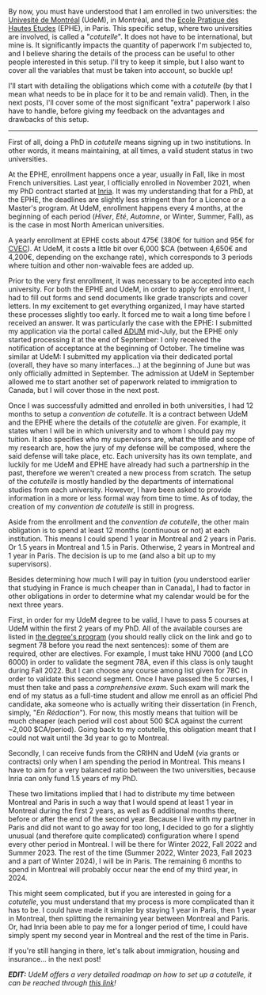 <!--
.. title: 004 - Cotutelle 101
.. slug: 004
.. date: 2022-06-08 12:13:01 UTC-04:00
.. tags: cotutelle, tuition
.. category: paperworking
.. link: 
.. description: 
.. type: text
-->

By now, you must have understood that I am enrolled in two universities: the [Univesité de Montréal](https://www.umontreal.ca/) (UdeM), in Montréal, and the [Ecole Pratique des Hautes Etudes](https://www.ephe.psl.eu/) (EPHE), in Paris. This specific setup, where two universities are involved, is called a "*cotutelle*". It does not have to be international, but mine is. It significantly impacts the quantity of paperwork I'm subjected to, and I believe sharing the details of the process can be useful to other people interested in this setup. I'll try to keep it simple, but I also want to cover all the variables that must be taken into account, so buckle up!

I'll start with detailing the obligations which come with a *cotutelle* (by that I mean what needs to be in place for it to be and remain valid). Then, in the next posts, I'll cover some of the most significant "extra" paperwork I also have to handle, before giving my feedback on the advantages and drawbacks of this setup.

---

First of all, doing a PhD in *cotutelle* means signing up in two institutions. In other words, it means maintaining, at all times, a valid student status in two universities.  

At the EPHE, enrollment happens once a year, usually in Fall, like in most French universities. Last year, I officially enrolled in November 2021, when my PhD contract started at [Inria](https://www.inria.fr/en). It was my understanding that for a PhD, at the EPHE, the deadlines are slightly less stringent than for a Licence or a Master's program. At UdeM, enrollment happens every 4 months, at the beginning of each period (*Hiver*, *Eté*, *Automne*, or Winter, Summer, Fall), as is the case in most North American universities.  

A yearly enrollment at EPHE costs about 475€ (380€ for tuition and 95€ for [CVEC](https://www.etudiant.gouv.fr/fr/cvec-une-demarche-de-rentree-incontournable-955)). At UdeM, it costs a little bit over 6,000 $CA (between 4,650€ and 4,200€, depending on the exchange rate), which corresponds to 3 periods where tuition and other non-waivable fees are added up.  

Prior to the very first enrollment, it was necessary to be accepted into each university. For both the EPHE and UdeM, in order to apply for enrollment, I had to fill out forms and send documents like grade transcripts and cover letters. In my excitement to get everything organized, I may have started these processes slightly too early. It forced me to wait a long time before I received an answer. It was particularly the case with the EPHE: I submitted my application via the portal called [ADUM](https://www.adum.fr/) mid-July, but the EPHE only started processing it at the end of September: I only received the notification of acceptance at the beginning of October. The timeline was similar at UdeM: I submitted my application via their dedicated portal (overall, they have so many interfaces...) at the beginning of June but was only officially admitted in September. The admission at UdeM in September allowed me to start another set of paperwork related to immigration to Canada, but I will cover those in the next post.  

Once I was successfully admitted and enrolled in both universities, I had 12 months to setup a *convention de cotutelle*. It is a contract between UdeM and the EPHE where the details of the *cotutelle* are given. For example, it states when I will be in which university and to whom I should pay my tuition. It also specifies who my supervisors are, what the title and scope of my research are, how the jury of my defense will be composed, where the said defense will take place, etc. Each university has its own template, and luckily for me UdeM and EPHE have already had such a partnership in the past, therefore we weren't created a new process from scratch. The setup of the *cotutelle* is mostly handled by the departments of international studies from each university. However, I have been asked to provide information in a more or less formal way from time to time. As of today, the creation of my *convention de cotutelle* is still in progress.  

Aside from the enrollment and the *convention de cotutelle*, the other main obligation is to spend at least 12 months (continuous or not) at each institution. This means I could spend 1 year in Montreal and 2 years in Paris. Or 1.5 years in Montreal and 1.5 in Paris. Otherwise, 2 years in Montreal and 1 year in Paris. The decision is up to me (and also a bit up to my supervisors).  

Besides determining how much I will pay in tuition (you understood earlier that studying in France is much cheaper than in Canada), I had to factor in other obligations in order to determine what my calendar would be for the next three years.  

First, in order for my UdeM degree to be valid, I have to pass 5 courses at UdeM within the first 2 years of my PhD. All of the available courses are listed in [the degree's program](https://admission.umontreal.ca/programmes/doctorat-en-litterature/structure-du-programme/) (you should really click on the link and go to segment 78 before you read the next sentences): some of them are required, other are electives. For example, I must take HNU 7000 (and LCO 6000) in order to validate the segment 78A, even if this class is only taught during Fall 2022. But I can choose any course among list given for 78C in order to validate this second segment. Once I have passed the 5 courses, I must then take and pass a *comprehensive exam*. Such exam will mark the end of my status as a full-time student and allow me enroll as an officiel Phd candidate, aka someone who is actually writing their dissertation (in French, simply, "*En Rédaction*"). For now, this mostly means that tuition will be much cheaper (each period will cost about 500 $CA against the current ~2,000 $CA/period). Going back to my cotutelle, this obligation meant that I could not wait until the 3d year to go to Montreal.

Secondly, I can receive funds from the CRIHN and UdeM (via grants or contracts) only when I am spending the period in Montreal. This means I have to aim for a very balanced ratio between the two universities, because Inria can only fund 1.5 years of my PhD.  

These two limitations implied that I had to distribute my time between Montreal and Paris in such a way that I would spend at least 1 year in Montreal during the first 2 years, as well as 6 additional months there, before or after the end of the second year. Because I live with my partner in Paris and did not want to go away for too long, I decided to go for a slightly unusual (and therefore quite complicated) configuration where I spend every other period in Montreal. I will be there for Winter 2022, Fall 2022 and Summer 2023. The rest of the time (Summer 2022, Winter 2023, Fall 2023 and a part of Winter 2024), I will be in Paris. The remaining 6 months to spend in Montreal will probably occur near the end of my third year, in 2024.  

This might seem complicated, but if you are interested in going for a *cotutelle*, you must understand that my process is more complicated than it has to be. I could have made it simpler by staying 1 year in Paris, then 1 year in Montreal, then splitting the remaining year between Montreal and Paris. Or, had Inria been able to pay me for a longer period of time, I could have simply spent my second year in Montreal and the rest of the time in Paris.  

If you're still hanging in there, let's talk about immigration, housing and insurance... in the next post!  

***EDIT:*** *UdeM offers a very detailed roadmap on how to set up a *cotutelle*, it can be reached through [this link](https://esp.umontreal.ca/fileadmin/esp/documents/Cotutelles/TableauRepere_cotutelleDeThese.pdf)!*